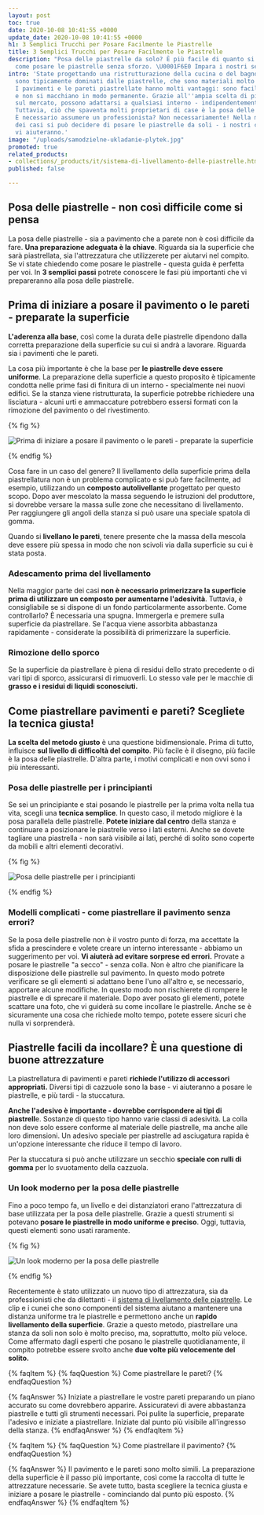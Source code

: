 ```yaml
---
layout: post
toc: true
date: 2020-10-08 10:41:55 +0000
update_date: 2020-10-08 10:41:55 +0000
h1: 3 Semplici Trucchi per Posare Facilmente le Piastrelle
title: 3 Semplici Trucchi per Posare Facilmente le Piastrelle
description: "Posa delle piastrelle da solo? È più facile di quanto si pensi! ➡️ Verificate
  come posare le piastrelle senza sforzo. \U0001F6E0️ Impara i nostri semplici trucchi."
intro: 'State progettando una ristrutturazione della cucina o del bagno? Questi spazi
  sono tipicamente dominati dalle piastrelle, che sono materiali molto pratici e durevoli.
  I pavimenti e le pareti piastrellate hanno molti vantaggi: sono facili da pulire
  e non si macchiano in modo permanente. Grazie all''ampia scelta di piastrelle disponibili
  sul mercato, possono adattarsi a qualsiasi interno - indipendentemente dal suo stile.
  Tuttavia, ciò che spaventa molti proprietari di case è la posa delle piastrelle.
  È necessario assumere un professionista? Non necessariamente! Nella maggior parte
  dei casi si può decidere di posare le piastrelle da soli - i nostri consigli e trucchi
  vi aiuteranno.'
image: "/uploads/samodzielne-ukladanie-plytek.jpg"
promoted: true
related_products:
- collections/_products/it/sistema-di-livellamento-delle-piastrelle.html
published: false

---
```

## Posa delle piastrelle - non così difficile come si pensa

La posa delle piastrelle - sia a pavimento che a parete non è così difficile da fare. **Una preparazione adeguata è la chiave**. Riguarda sia la superficie che sarà piastrellata, sia l'attrezzatura che utilizzerete per aiutarvi nel compito. Se vi state chiedendo come posare le piastrelle - questa guida è perfetta per voi. In **3 semplici passi** potrete conoscere le fasi più importanti che vi prepareranno alla posa delle piastrelle.

## Prima di iniziare a posare il pavimento o le pareti - preparate la superficie

**L'aderenza alla base**, così come la durata delle piastrelle dipendono dalla corretta preparazione della superficie su cui si andrà a lavorare. Riguarda sia i pavimenti che le pareti.

La cosa più importante è che la base per **le piastrelle deve essere uniforme**. La preparazione della superficie a questo proposito è tipicamente condotta nelle prime fasi di finitura di un interno - specialmente nei nuovi edifici. Se la stanza viene ristrutturata, la superficie potrebbe richiedere una lisciatura - alcuni urti e ammaccature potrebbero essersi formati con la rimozione del pavimento o del rivestimento.

{% fig %}

![Prima di iniziare a posare il pavimento o le pareti - preparate la superficie](/uploads/ukladanie-plytek-sprzatanie.jpg "Prima di iniziare a posare il pavimento o le pareti - preparate la superficie")

{% endfig %}

Cosa fare in un caso del genere? Il livellamento della superficie prima della piastrellatura non è un problema complicato e si può fare facilmente, ad esempio, utilizzando un **composto autolivellante** progettato per questo scopo. Dopo aver mescolato la massa seguendo le istruzioni del produttore, si dovrebbe versare la massa sulle zone che necessitano di livellamento. Per raggiungere gli angoli della stanza si può usare una speciale spatola di gomma.

Quando si **livellano le pareti**, tenere presente che la massa della mescola deve essere più spessa in modo che non scivoli via dalla superficie su cui è stata posta.

### Adescamento prima del livellamento

Nella maggior parte dei casi **non è necessario primerizzare la superficie prima di utilizzare un composto per aumentarne l'adesività**. Tuttavia, è consigliabile se si dispone di un fondo particolarmente assorbente. Come controllarlo? È necessaria una spugna. Immergerla e premere sulla superficie da piastrellare. Se l'acqua viene assorbita abbastanza rapidamente - considerate la possibilità di primerizzare la superficie.

### Rimozione dello sporco

Se la superficie da piastrellare è piena di residui dello strato precedente o di vari tipi di sporco, assicurarsi di rimuoverli. Lo stesso vale per le macchie di **grasso e i residui di liquidi sconosciuti.**

## Come piastrellare pavimenti e pareti? Scegliete la tecnica giusta!

**La scelta del metodo giusto** è una questione bidimensionale. Prima di tutto, influisce **sul livello di difficoltà del compito**. Più facile è il disegno, più facile è la posa delle piastrelle. D'altra parte, i motivi complicati e non ovvi sono i più interessanti.

### Posa delle piastrelle per i principianti

Se sei un principiante e stai posando le piastrelle per la prima volta nella tua vita, scegli una **tecnica semplice**. In questo caso, il metodo migliore è la posa parallela delle piastrelle. **Potete iniziare dal centro** della stanza e continuare a posizionare le piastrelle verso i lati esterni. Anche se dovete tagliare una piastrella - non sarà visibile ai lati, perché di solito sono coperte da mobili e altri elementi decorativi.

{% fig %}

![Posa delle piastrelle per i principianti](/uploads/samodzielne-ukladanie-plytek-1.jpg "Posa delle piastrelle per i principianti")

{% endfig %}

### Modelli complicati - come piastrellare il pavimento senza errori?

Se la posa delle piastrelle non è il vostro punto di forza, ma accettate la sfida a prescindere e volete creare un interno interessante - abbiamo un suggerimento per voi. **Vi aiuterà ad evitare sorprese ed errori.** Provate a posare le piastrelle "a secco" - senza colla. Non è altro che pianificare la disposizione delle piastrelle sul pavimento. In questo modo potrete verificare se gli elementi si adattano bene l'uno all'altro e, se necessario, apportare alcune modifiche. In questo modo non rischierete di rompere le piastrelle e di sprecare il materiale. Dopo aver posato gli elementi, potete scattare una foto, che vi guiderà su come incollare le piastrelle. Anche se è sicuramente una cosa che richiede molto tempo, potete essere sicuri che nulla vi sorprenderà.

## Piastrelle facili da incollare? È una questione di buone attrezzature

La piastrellatura di pavimenti e pareti **richiede l'utilizzo di accessori appropriati.** Diversi tipi di cazzuole sono la base - vi aiuteranno a posare le piastrelle, e più tardi - la stuccatura.

**Anche l'adesivo è importante - dovrebbe corrispondere ai tipi di piastrell**e. Sostanze di questo tipo hanno varie classi di adesività. La colla non deve solo essere conforme al materiale delle piastrelle, ma anche alle loro dimensioni. Un adesivo speciale per piastrelle ad asciugatura rapida è un'opzione interessante che riduce il tempo di lavoro.

Per la stuccatura si può anche utilizzare un secchio **speciale con rulli di gomma** per lo svuotamento della cazzuola.

### Un look moderno per la posa delle piastrelle

Fino a poco tempo fa, un livello e dei distanziatori erano l'attrezzatura di base utilizzata per la posa delle piastrelle. Grazie a questi strumenti si potevano **posare le piastrelle in modo uniforme e preciso**. Oggi, tuttavia, questi elementi sono usati raramente.

{% fig %}

![Un look moderno per la posa delle piastrelle](/uploads/samodzielne-ukladanie-plytek-2.jpg "Un look moderno per la posa delle piastrelle")

{% endfig %}

Recentemente è stato utilizzato un nuovo tipo di attrezzatura, sia da professionisti che da dilettanti - il [sistema di livellamento delle piastrelle](). Le clip e i cunei che sono componenti del sistema aiutano a mantenere una distanza uniforme tra le piastrelle e permettono anche un **rapido livellamento della superficie**. Grazie a questo metodo, piastrellare una stanza da soli non solo è molto preciso, ma, soprattutto, molto più veloce. Come affermato dagli esperti che posano le piastrelle quotidianamente, il compito potrebbe essere svolto anche **due volte più velocemente del solito.**

{% faqItem %}
{% faqQuestion %}
Come piastrellare le pareti?
{% endfaqQuestion %}

{% faqAnswer %}
Iniziate a piastrellare le vostre pareti preparando un piano accurato su come dovrebbero apparire. Assicuratevi di avere abbastanza piastrelle e tutti gli strumenti necessari. Poi pulite la superficie, preparate l'adesivo e iniziate a piastrellare. Iniziate dal punto più visibile all'ingresso della stanza.
{% endfaqAnswer %}
{% endfaqItem %}

{% faqItem %}
{% faqQuestion %}
Come piastrellare il pavimento?
{% endfaqQuestion %}

{% faqAnswer %}
Il pavimento e le pareti sono molto simili. La preparazione della superficie è il passo più importante, così come la raccolta di tutte le attrezzature necessarie. Se avete tutto, basta scegliere la tecnica giusta e iniziare a posare le piastrelle - cominciando dal punto più esposto.
{% endfaqAnswer %}
{% endfaqItem %}